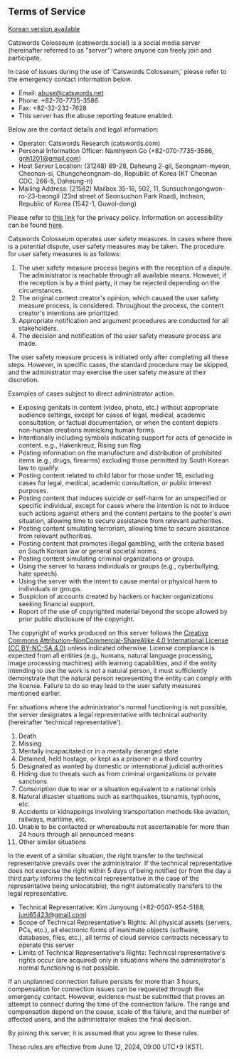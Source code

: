 ## Terms of Service

[Korean version available](site_extended_description.md)

Catswords Colosseum (catswords.social) is a social media server (hereinafter referred to as "server") where anyone can freely join and participate.

In case of issues during the use of 'Catswords Colosseum,' please refer to the emergency contact information below.

* Email: abuse@catswords.net
* Phone: +82-70-7735-3586
* Fax: +82-32-232-7628
* This server has the abuse reporting feature enabled.

Below are the contact details and legal information:

* Operator: Catswords Research (catswords.com)
* Personal Information Officer: Namhyeon Go (+82-070-7735-3586, gnh1201@gmail.com)
* Host Server Location: (31248) 89-28, Daheung 2-gil, Seongnam-myeon, Cheonan-si, Chungcheongnam-do, Republic of Korea (KT Cheonan CDC, 266-5, Daheung-ri)
* Mailing Address: (21582) Mailbox 35-16, 502, 11, Sunsuchongongwon-ro-23-beongil (23rd street of Seonsuchon Park Road), Incheon, Republic of Korea (1542-1, Guwol-dong)

Please refer to [this link](site_terms.md) for the privacy policy. Information on accessibility can be found [here](accessibility.md).

Catswords Colosseum operates user safety measures. In cases where there is a potential dispute, user safety measures may be taken. The procedure for user safety measures is as follows:

1. The user safety measure process begins with the reception of a dispute. The administrator is reachable through all available means. However, if the reception is by a third party, it may be rejected depending on the circumstances.
2. The original content creator's opinion, which caused the user safety measure process, is considered. Throughout the process, the content creator's intentions are prioritized.
3. Appropriate notification and argument procedures are conducted for all stakeholders.
4. The decision and notification of the user safety measure process are made.

The user safety measure process is initiated only after completing all these steps. However, in specific cases, the standard procedure may be skipped, and the administrator may exercise the user safety measure at their discretion.

Examples of cases subject to direct administrator action:

* Exposing genitals in content (video, photo, etc.) without appropriate audience settings, except for cases of legal, medical, academic consultation, or factual documentation, or when the content depicts non-human creations mimicking human forms.
* Intentionally including symbols indicating support for acts of genocide in content. e.g., Hakenkreuz, Rising sun flag
* Posting information on the manufacture and distribution of prohibited items (e.g., drugs, firearms) excluding those permitted by South Korean law to qualify.
* Posting content related to child labor for those under 18, excluding cases for legal, medical, academic consultation, or public interest purposes.
* Posting content that induces suicide or self-harm for an unspecified or specific individual, except for cases where the intention is not to induce such actions against others and the content pertains to the poster's own situation, allowing time to secure assistance from relevant authorities.
* Posting content simulating terrorism, allowing time to secure assistance from relevant authorities.
* Posting content that promotes illegal gambling, with the criteria based on South Korean law or general societal norms.
* Posting content simulating criminal organizations or groups.
* Using the server to harass individuals or groups (e.g., cyberbullying, hate speech).
* Using the server with the intent to cause mental or physical harm to individuals or groups.
* Suspicion of accounts created by hackers or hacker organizations seeking financial support.
* Report of the use of copyrighted material beyond the scope allowed by prior public disclosure of the copyright.

The copyright of works produced on this server follows the [Creative Commons Attribution-NonCommercial-ShareAlike 4.0 International License (CC BY-NC-SA 4.0)](https://creativecommons.org/licenses/by-nc-sa/4.0/) unless indicated otherwise. License compliance is expected from all entities (e.g., humans, natural language processing, image processing machines) with learning capabilities, and if the entity intending to use the work is not a natural person, it must sufficiently demonstrate that the natural person representing the entity can comply with the license. Failure to do so may lead to the user safety measures mentioned earlier.

For situations where the administrator's normal functioning is not possible, the server designates a legal representative with technical authority (hereinafter 'technical representative').

1. Death
2. Missing
3. Mentally incapacitated or in a mentally deranged state
4. Detained, held hostage, or kept as a prisoner in a third country
5. Designated as wanted by domestic or international judicial authorities
6. Hiding due to threats such as from criminal organizations or private sanctions
7. Conscription due to war or a situation equivalent to a national crisis
8. Natural disaster situations such as earthquakes, tsunamis, typhoons, etc.
9. Accidents or kidnappings involving transportation methods like aviation, railways, maritime, etc.
10. Unable to be contacted or whereabouts not ascertainable for more than 24 hours through all announced means
11. Other similar situations

In the event of a similar situation, the right transfer to the technical representative prevails over the administrator. If the technical representative does not exercise the right within 5 days of being notified (or from the day a third party informs the technical representative in the case of the representative being unlocatable), the right automatically transfers to the legal representative.

* Technical Representative: Kim Junyoung (+82-0507-954-5188, juni65423@gmail.com)
* Scope of Technical Representative's Rights: All physical assets (servers, PCs, etc.), all electronic forms of inanimate objects (software, databases, files, etc.), all terms of cloud service contracts necessary to operate this server
* Limits of Technical Representative's Rights: Technical representative's rights occur (are acquired) only in situations where the administrator's normal functioning is not possible.

If an unplanned connection failure persists for more than 3 hours, compensation for connection issues can be requested through the emergency contact. However, evidence must be submitted that proves an attempt to connect during the time of the connection failure. The range and compensation depend on the cause, scale of the failure, and the number of affected users, and the administrator makes the final decision.

By joining this server, it is assumed that you agree to these rules.

These rules are effective from June 12, 2024, 09:00 UTC+9 (KST).
